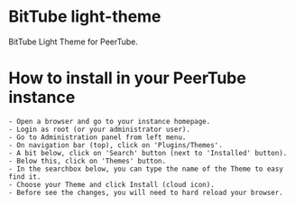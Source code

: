 # BitTube light-theme

BitTube Light Theme for PeerTube.

 # How to install in your PeerTube instance

    - Open a browser and go to your instance homepage. 
    - Login as root (or your administrator user).
    - Go to Administration panel from left menu.
    - On navigation bar (top), click on 'Plugins/Themes'.
    - A bit below, click on 'Search' button (next to 'Installed' button).
    - Below this, click on 'Themes' button.
    - In the searchbox below, you can type the name of the Theme to easy find it.
    - Choose your Theme and click Install (cloud icon).
    - Before see the changes, you will need to hard reload your browser.
